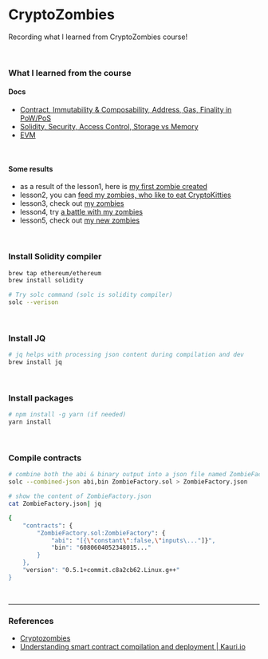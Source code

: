 # CryptoZombies

Recording what I learned from CryptoZombies course!

<br />

### What I learned from the course

#### Docs

- [Contract, Immutability & Composability, Address, Gas, Finality in PoW/PoS](./docs/contract.md)
- [Solidity, Security, Access Control, Storage vs Memory](./docs/solidity.md)
- [EVM](./docs/evm.md)

<br />

#### Some results

- as a result of the lesson1, here is [my first zombie created](https://share.cryptozombies.io/ko/lesson/1/share/Estelle_Choi?id=Y3p8MTc1NTA2)
- lesson2, you can [feed my zombies, who like to eat CryptoKitties](https://share.cryptozombies.io/ko/lesson/2/share/Estelle_Choi?id=Y3p8MTc1NTA2)
- lesson3, check out [my zombies](https://share.cryptozombies.io/ko/lesson/3/share/Estelle_Choi?id=Y3p8MTc1NTA2)
- lesson4, try [a battle with my zombies](https://share.cryptozombies.io/ko/lesson/4/share/Kitty_Zombie?id=WyJjenwxNzU1MDYiLDIsMTRd)
- lesson5, check out [my new zombies](https://share.cryptozombies.io/ko/lesson/5/share/H4XF13LD_MORRIS_%F0%9F%92%AF%F0%9F%92%AF%F0%9F%98%8E%F0%9F%92%AF%F0%9F%92%AF?id=Y3p8MTc1NTA2)

<br />

### Install Solidity compiler

```zsh
brew tap ethereum/ethereum
brew install solidity
```

```zsh
# Try solc command (solc is solidity compiler)
solc --verison
```

<br />

### Install JQ

```zsh
# jq helps with processing json content during compilation and dev
brew install jq
```

<br />

### Install packages

```zsh
# npm install -g yarn (if needed)
yarn install
```

<br />

### Compile contracts

```zsh
# combine both the abi & binary output into a json file named ZombieFactory.json
solc --combined-json abi,bin ZombieFactory.sol > ZombieFactory.json
```

```zsh
# show the content of ZombieFactory.json
cat ZombieFactory.json| jq
```

```zsh
{
    "contracts": {
        "ZombieFactory.sol:ZombieFactory": {
            "abi": "[{\"constant\":false,\"inputs\..."]}",
            "bin": "6080604052348015..."
        }
    },
    "version": "0.5.1+commit.c8a2cb62.Linux.g++"
}
```

<br />

---

### References

- [Cryptozombies](https://cryptozombies.io/ko/)
- [Understanding smart contract compilation and deployment | Kauri.io](https://kauri.io/#communities/Getting%20started%20with%20dapp%20development/understanding-smart-contract-compilation-and-depl/)
